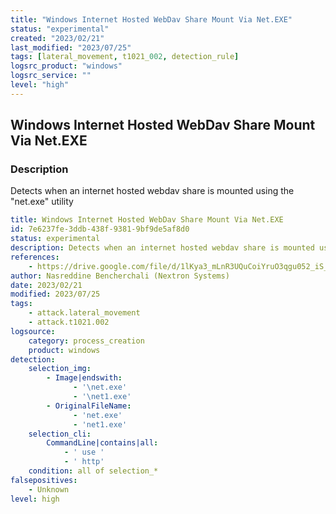 ```yaml
---
title: "Windows Internet Hosted WebDav Share Mount Via Net.EXE"
status: "experimental"
created: "2023/02/21"
last_modified: "2023/07/25"
tags: [lateral_movement, t1021_002, detection_rule]
logsrc_product: "windows"
logsrc_service: ""
level: "high"
---
```


## Windows Internet Hosted WebDav Share Mount Via Net.EXE

### Description

Detects when an internet hosted webdav share is mounted using the "net.exe" utility

```yml
title: Windows Internet Hosted WebDav Share Mount Via Net.EXE
id: 7e6237fe-3ddb-438f-9381-9bf9de5af8d0
status: experimental
description: Detects when an internet hosted webdav share is mounted using the "net.exe" utility
references:
    - https://drive.google.com/file/d/1lKya3_mLnR3UQuCoiYruO3qgu052_iS_/view
author: Nasreddine Bencherchali (Nextron Systems)
date: 2023/02/21
modified: 2023/07/25
tags:
    - attack.lateral_movement
    - attack.t1021.002
logsource:
    category: process_creation
    product: windows
detection:
    selection_img:
        - Image|endswith:
              - '\net.exe'
              - '\net1.exe'
        - OriginalFileName:
              - 'net.exe'
              - 'net1.exe'
    selection_cli:
        CommandLine|contains|all:
            - ' use '
            - ' http'
    condition: all of selection_*
falsepositives:
    - Unknown
level: high

```
